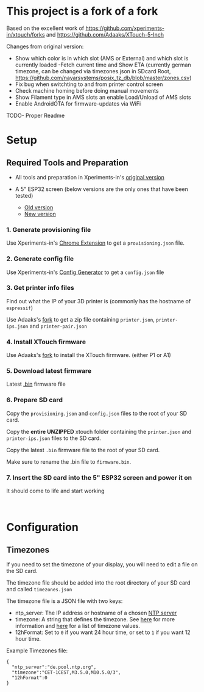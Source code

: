 # This project is a fork of a fork

Based on the excellent work of
https://github.com/xperiments-in/xtouch/forks
and
https://github.com/Adaaks/XTouch-5-Inch

Changes from original version:

- Show which color is in which slot (AMS or External) and which slot is currently loaded
  -Fetch current time and Show ETA (currently german timezone, can be changed via timezones.json in SDcard Root, https://github.com/nayarsystems/posix_tz_db/blob/master/zones.csv)
- Fix bug when switchting to and from printer control screen
- Check machine homing before doing manual movements
- Show Filament type in AMS slots an enable Load/Unload of AMS slots
- Enable AndroidOTA for firmware-updates via WiFi

TODO- Proper Readme

# Setup

## Required Tools and Preparation

- All tools and preparation in Xperiments-in's [original version](https://github.com/xperiments-in/xtouch?tab=readme-ov-file#required-tools-and-preparation)

- A 5" ESP32 screen (below versions are the only ones that have been tested)
  - [Old version](https://www.aliexpress.com/item/1005006625220768.html)
  - [New version](https://www.aliexpress.com/item/1005006715794302.html)

### 1. Generate provisioning file

Use Xperiments-in's [Chrome Extension](https://github.com/xperiments-in/xtouch?tab=readme-ov-file#step-3-install-the-chrome-extension) to get a `provisioning.json` file.

### 2. Generate config file

Use Xperiments-in's [Config Generator](https://github.com/xperiments-in/xtouch?tab=readme-ov-file#step-2-flash-the-firmware) to get a `config.json` file

### 3. Get printer info files

Find out what the IP of your 3D printer is (commonly has the hostname of `espressif`)

Use Adaaks's [fork](https://adaksxtouch.netlify.app/) to get a zip file containing `printer.json`, `printer-ips.json` and `printer-pair.json`

### 4. Install XTouch firmware

Use Adaaks's [fork](https://adaksxtouch.netlify.app/) to install the XTouch firmware. (either P1 or A1)

### 5. Download latest firmware

Latest [.bin](https://github.com/thunderbolt93/P1STouch-5-Inch-AMS/releases) firmware file

### 6. Prepare SD card

Copy the `provisioning.json` and `config.json` files to the root of your SD card.

Copy the **entire UNZIPPED** xtouch folder containing the `printer.json` and `printer-ips.json` files to the SD card.

Copy the latest `.bin` firmware file to the root of your SD card.

Make sure to rename the .bin file to `firmware.bin`.

### 7. Insert the SD card into the 5" ESP32 screen and power it on

It should come to life and start working

<br>

# Configuration

## Timezones

If you need to set the timezone of your display, you will need to edit a file on the SD card.

The timezone file should be added into the root directory of your SD card and called `timezones.json`

The timezone file is a JSON file with two keys:

- ntp_server: The IP address or hostname of a chosen [NTP server](https://gist.github.com/mutin-sa/eea1c396b1e610a2da1e5550d94b0453)
- timezone: A string that defines the timezone. See [here](https://en.wikipedia.org/wiki/List_of_tz_database_time_zones) for more information and [here](https://github.com/nayarsystems/posix_tz_db/blob/master/zones.csv) for a list of timezone values.
- 12hFormat: Set to `0` if you want 24 hour time, or set to `1` if you want 12 hour time.

Example Timezones file:

```
{
  "ntp_server":"de.pool.ntp.org",
  "timezone":"CET-1CEST,M3.5.0,M10.5.0/3",
  "12hFormat":0
}
```
